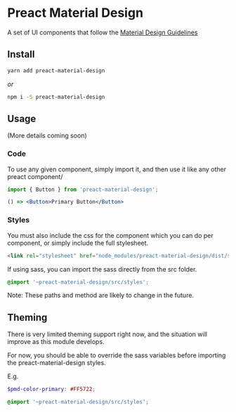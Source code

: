 # Preact Material Design
A set of UI components that follow the [Material Design Guidelines](https://material.io/guidelines/)

## Install
```sh
yarn add preact-material-design
```
_or_
```sh
npm i -S preact-material-design
```

## Usage

(More details coming soon)

### Code
To use any given component, simply import it,
and then use it like any other preact component/
```jsx
import { Button } from 'preact-material-design';

() => <Button>Primary Button</Button>
```

### Styles
You must also include the css for the component which you can do per component,
or simply include the full stylesheet.
```html
<link rel="stylesheet" href="node_modules/preact-material-design/dist/styles.css">
```

If using sass, you can import the sass directly from the src folder.
```scss
@import '~preact-material-design/src/styles';
```

Note: These paths and method are likely to change in the future.

## Theming
There is very limited theming support right now,
and the situation will improve as this module develops.

For now, you should be able to override the sass variables before importing the
preact-material-design styles.

E.g.
```scss
$pmd-color-primary: #FF5722;

@import '~preact-material-design/src/styles';
```
